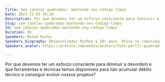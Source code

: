 ```yaml
---
Title: Sem janelas quebradas: mantendo seu código limpo
Date: 2023-12-03 10:20
Description: Por que devemos ter um esforço consciente para diminuir a desordem e que ferramentas e técnicas temos disponíveis para não acumular débito técnico e conseguir evoluir nossos projetos?
Slug: sem-janelas-quebradas-mantendo-seu-codigo-limpo
Id: sem-janelas-quebradas-mantendo-seu-codigo-limpo
Duration: 45
Speakers: Renne Rocha
Speakers_biography: Desenvolvedor Python a 10+ anos. Ativo na comunidade organizando e participando de vários eventos. Fundador do Laboratório Hacker de Campinas, cervejeiro caseiro e marceneiro nas horas vagas.
Speakers_avatar: https://pretalx.com/media/avatars/foto-perfil-quadrada_vQusnGV.png

---
```


Por que devemos ter um esforço consciente para diminuir a desordem e que ferramentas e técnicas temos disponíveis para não acumular débito técnico e conseguir evoluir nossos projetos?